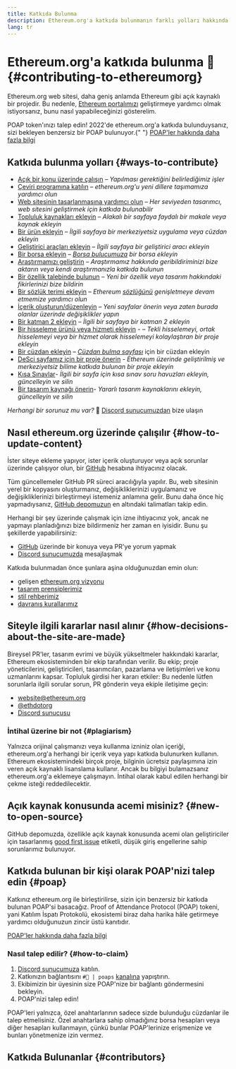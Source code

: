 ```yaml
---
title: Katkıda Bulunma
description: Ethereum.org'a katkıda bulunmanın farklı yolları hakkında bilgi edinin
lang: tr
---
```


# Ethereum.org'a katkıda bulunma 🦄 {#contributing-to-ethereumorg}

Ethereum.org web sitesi, daha geniş anlamda Ethereum gibi açık kaynaklı bir projedir. Bu nedenle, [Ethereum portalımızı](/about/) geliştirmeye yardımcı olmak istiyorsanız, bunu nasıl yapabileceğinizi gösterelim.

<InfoBanner shouldCenter emoji=":tada:">
  POAP token'ınızı talep edin! 2022'de ethereum.org'a katkıda bulunduysanız, sizi bekleyen benzersiz bir POAP bulunuyor.{" "} <a href="#poap">POAP'ler hakkında daha fazla bilgi</a>
</InfoBanner>

## Katkıda bulunma yolları {#ways-to-contribute}

- [Açık bir konu üzerinde çalışın](https://github.com/ethereum/ethereum-org-website/issues) _– Yapılması gerektiğini belirlediğimiz işler_
- [Çeviri programına katılın](/contributing/translation-program/) _– ethereum.org'u yeni dillere taşımamıza yardımcı olun_
- [Web sitesinin tasarlanmasına yardımcı olun](/contributing/design/) _– Her seviyeden tasarımcı, web sitesini geliştirmek için katkıda bulunabilir_
- [Topluluk kaynakları ekleyin](/contributing/content-resources/) _– Alakalı bir sayfaya faydalı bir makale veya kaynak ekleyin_
- [Bir ürün ekleyin](/contributing/adding-products/) _– İlgili sayfaya bir merkeziyetsiz uygulama veya cüzdan ekleyin_
- [Geliştirici araçları ekleyin](/contributing/adding-developer-tools/) _– İlgili sayfaya bir geliştirici aracı ekleyin_
- [Bir borsa ekleyin](/contributing/adding-exchanges/) _– [Borsa bulucumuza](/get-eth/#country-picker) bir borsa ekleyin_
- [Araştırmamızı geliştirin](https://www.notion.so/efdn/Ethereum-org-User-Persona-Memo-b44dc1e89152457a87ba872b0dfa366c) _– Araştırmamız hakkında geribildiriminizi bize aktarın veya kendi araştırmanızla katkıda bulunun_
- [Bir özellik talebinde bulunun](https://github.com/ethereum/ethereum-org-website/issues/new?assignees=&labels=Type%3A+Feature&template=feature_request.yaml&title=) _– Yeni bir özellik veya tasarım hakkındaki fikirlerinizi bize bildirin_
- [Bir sözlük terimi ekleyin](/contributing/adding-glossary-terms) _– Ethereum [sözlüğünü](/glossary/) genişletmeye devam etmemize yardımcı olun_
- [İçerik oluşturun/düzenleyin](/contributing/#how-to-update-content) _– Yeni sayfalar önerin veya zaten burada olanlar üzerinde değişiklikler yapın_
- [Bir katman 2 ekleyin](/contributing/adding-layer-2s/) _– İlgili bir sayfaya bir katman 2 ekleyin_
- [Bir hisseleme ürünü veya hizmeti ekleyin](/contributing/adding-staking-products/) - _– Tekli hisselemeyi, ortak hisselemeyi veya bir hizmet olarak hisselemeyi kolaylaştıran bir proje ekleyin_
- [Bir cüzdan ekleyin](/contributing/adding-wallets/) _– [Cüzdan bulma sayfası](/wallets/find-wallet/)_ için bir cüzdan ekleyin
- [DeSci sayfamız için bir proje önerin](/contributing/adding-desci-projects/) _- Ethereum üzerinde geliştirilmiş ve merkeziyetsiz bilime katkıda bulunan bir proje ekleyin_
- [Kısa Sınavlar](/contributing/quizzes/)_- İlgili bir sayfa için kısa sınav soru havuzları ekleyin, güncelleyin ve silin_
- [Bir tasarım kaynağı önerin](/contributing/design/adding-design-resources/)_- Yararlı tasarım kaynaklarını ekleyin, güncelleyin ve silin_

_Herhangi bir sorunuz mu var?_ 🤔 [Discord sunucumuzdan](https://discord.gg/CetY6Y4) bize ulaşın

## Nasıl ethereum.org üzerinde çalışılır {#how-to-update-content}

İster siteye ekleme yapıyor, ister içerik oluşturuyor veya açık sorunlar üzerinde çalışıyor olun, bir [GitHub](https://github.com) hesabına ihtiyacınız olacak.

Tüm güncellemeler GitHub PR süreci aracılığıyla yapılır. Bu, web sitesinin yerel bir kopyasını oluşturmanız, değişikliklerinizi uygulamanız ve değişikliklerinizi birleştirmeyi istemeniz anlamına gelir. Bunu daha önce hiç yapmadıysanız, [GitHub depomuzun](https://github.com/ethereum/ethereum-org-website) en altındaki talimatları takip edin.

Herhangi bir şey üzerinde çalışmak için izne ihtiyacınız yok, ancak ne yapmayı planladığınızı bize bildirmeniz her zaman en iyisidir. Bunu şu şekillerde yapabilirsiniz:

- [GitHub](https://github.com/ethereum/ethereum-org-website) üzerinde bir konuya veya PR'ye yorum yapmak
- [Discord sunucumuzda](https://discord.gg/CetY6Y4) mesajlaşmak

Katkıda bulunmadan önce şunlara aşina olduğunuzdan emin olun:

- gelişen [ethereum.org vizyonu](/about/)
- [tasarım prensiplerimiz](/contributing/design-principles/)
- [stil rehberimiz](/contributing/style-guide/)
- [davranış kurallarımız](/community/code-of-conduct)

## Siteyle ilgili kararlar nasıl alınır {#how-decisions-about-the-site-are-made}

Bireysel PR'ler, tasarım evrimi ve büyük yükseltmeler hakkındaki kararlar, Ethereum ekosisteminden bir ekip tarafından verilir. Bu ekip; proje yöneticilerini, geliştiricileri, tasarımcıları, pazarlama ve iletişimleri ve konu uzmanlarını kapsar. Topluluk girdisi her kararı etkiler: Bu nedenle lütfen sorunlarla ilgili sorular sorun, PR gönderin veya ekiple iletişime geçin:

- [website@ethereum.org](mailto:website@ethereum.org)
- [@ethdotorg](https://twitter.com/ethdotorg)
- [Discord sunucusu](https://discord.gg/CetY6Y4)

### İntihal üzerine bir not {#plagiarism}

Yalnızca orijinal çalışmanızı veya kullanma izniniz olan içeriği, ethereum.org'a herhangi bir içerik veya yapı katkıda bulunurken kullanın. Ethereum ekosistemindeki birçok proje, bilginin ücretsiz paylaşımına izin veren açık kaynaklı lisanslama kullanır. Ancak bu bilgiyi bulamazsanız ethereum.org'a eklemeye çalışmayın. İntihal olarak kabul edilen herhangi bir çekme isteği reddedilecektir.

## Açık kaynak konusunda acemi misiniz? {#new-to-open-source}

GitHub depomuzda, özellikle açık kaynak konusunda acemi olan geliştiriciler için tasarlanmış [good first issue](https://github.com/ethereum/ethereum-org-website/issues?q=is%3Aopen+is%3Aissue+label%3A%22good+first+issue%22) etiketli, düşük giriş engellerine sahip sorunlarımız bulunuyor.

## Katkıda bulunan bir kişi olarak POAP'nizi talep edin {#poap}

Katkınız ethereum.org ile birleştirilirse, sizin için benzersiz bir katkıda bulunan POAP'si basacağız. Proof of Attendance Protocol (POAP) tokeni, yani Katılım İspatı Protokolü, ekosistemi biraz daha harika hâle getirmeye yardımcı olduğunuzun zincir üstü kanıtıdır.

[POAP'ler hakkında daha fazla bilgi](https://www.poap.xyz/)

### Nasıl talep edilir? {#how-to-claim}

1. [Discord sunucumuza](https://discord.gg/E8dET2ux8y) katılın.
2. Katkınızın bağlantısını `#🥇 | poaps` [kanalına](https://discord.com/channels/714888181740339261/804005643211898911) yapıştırın.
3. Ekibimizin bir üyesinin size POAP'nize bir bağlantı göndermesini bekleyin.
4. POAP'nizi talep edin!

POAP'leri yalnızca, özel anahtarlarının sadece sizde bulunduğu cüzdanlar ile talep etmelisiniz. Özel anahtarlara sahip olmadığınız borsa hesapları veya diğer hesapları kullanmayın, çünkü bunlar POAP'lerinize erişmenize ve bunları yönetmenize izin vermez.

## Katkıda Bulunanlar {#contributors}

<Contributors />
